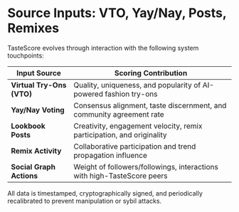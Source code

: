 # Source Inputs: VTO, Yay/Nay, Posts, Remixes

TasteScore evolves through interaction with the following system touchpoints:

| **Input Source**          | **Scoring Contribution**                                                |
| ------------------------- | ----------------------------------------------------------------------- |
| **Virtual Try-Ons (VTO)** | Quality, uniqueness, and popularity of AI-powered fashion try-ons       |
| **Yay/Nay Voting**        | Consensus alignment, taste discernment, and community agreement rate    |
| **Lookbook Posts**        | Creativity, engagement velocity, remix participation, and originality   |
| **Remix Activity**        | Collaborative participation and trend propagation influence             |
| **Social Graph Actions**  | Weight of followers/followings, interactions with high-TasteScore peers |

All data is timestamped, cryptographically signed, and periodically recalibrated to prevent manipulation or sybil attacks.
